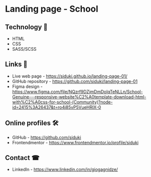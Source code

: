 # Landing page - School

## Technology 📐

- HTML
- CSS
- SASS/SCSS

## Links 📑

- Live web page - https://siduki.github.io/landing-page-01/
- GitHub repository - https://github.com/siduki/landing-page-01
- Figma design - https://www.figma.com/file/NQzrf9DZjmDmDoIqTeNLLn/School-Genuine---responsive-website%C2%A0template-download-html-with%C2%A0css-for-school-(Community)?node-id=2415%3A26437&t=ro4j85vP5VueHRIX-0

## Online profiles 🛠

- GitHub - https://github.com/siduki
- Frontendmentor - https://www.frontendmentor.io/profile/siduki

## Contact ☎

- LinkedIn - https://www.linkedin.com/in/giogagnidze/
